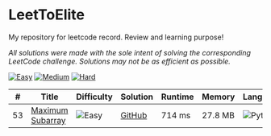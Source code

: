 # LeetToElite

My repository for leetcode record. Review and learning purpose!

_All solutions were made with the sole intent of solving the corresponding LeetCode challenge. Solutions may not be as efficient as possible._

[![Easy](https://img.shields.io/badge/Easy-1-5cb85c.svg?style=flat)](https://github.com/tchLin/LeetToElite/tree/main/solutions/Easy)
[![Medium](https://img.shields.io/badge/Medium-0-f0ad4e.svg?style=flat)](https://github.com/tchLin/LeetToElite/tree/main/solutions/Medium)
[![Hard](https://img.shields.io/badge/Hard-0-d9534f.svg?style=flat)](https://github.com/tchLin/LeetToElite/tree/main/solutions/Hard)



| #    | Title                                                                                                                           | Difficulty                                                           | Solution                                                                                    | Runtime | Memory | Language                                                                      |
| :----: | ------------------------------------------------------------------------------------------------------------------------------- | -------------------------------------------------------------------- | ------------------------------------------------------------------------------------------- | ------- | ------ | ----------------------------------------------------------------------------- |
| 53    | [Maximum Subarray](https://leetcode.com/problems/maximum-subarray/)                                                                                | ![Easy](https://img.shields.io/badge/Easy-5cb85c.svg?style=flat)     | [GitHub](https://github.com/tchLin/LeetToElite/blob/main/solutions/Easy/max_subarray.py)                                              | 714 ms  | 27.8 MB | ![Python](https://img.shields.io/badge/Python-%20-brightgreen)          |
